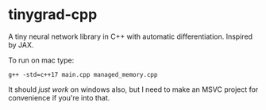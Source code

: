 # tinygrad-cpp
A tiny neural network library in C++ with automatic differentiation. Inspired by JAX. 

To run on mac type:
```
g++ -std=c++17 main.cpp managed_memory.cpp 
```

It should _just work_ on windows also, but I need to make an MSVC project for convenience if you're into that.

